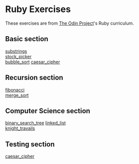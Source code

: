# Ruby Exercises 
These exercises are from [The Odin Project](https://www.theodinproject.com/courses/ruby-programming)'s Ruby curriculum.

## Basic section
[substrings](https://www.theodinproject.com/courses/ruby-programming/lessons/sub-strings)\
[stock_picker](https://www.theodinproject.com/courses/ruby-programming/lessons/stock-picker)\
[bubble_sort](https://www.theodinproject.com/courses/ruby-programming/lessons/bubble-sort)
[caesar_cipher](https://www.theodinproject.com/courses/ruby-programming/lessons/caesar-cipher)

## Recursion section
[fibonacci](https://www.theodinproject.com/courses/ruby-programming/lessons/recursion)\
[merge_sort](https://www.theodinproject.com/courses/ruby-programming/lessons/recursion)

## Computer Science section
[binary_search_tree](https://www.theodinproject.com/courses/ruby-programming/lessons/data-structures-and-algorithms)
[linked_list](https://www.theodinproject.com/courses/ruby-programming/lessons/linked-lists)\
[knight_travails](https://www.theodinproject.com/courses/ruby-programming/lessons/data-structures-and-algorithms)


## Testing section
[caesar_cipher](https://www.theodinproject.com/courses/ruby-programming/lessons/testing-your-ruby-code)
